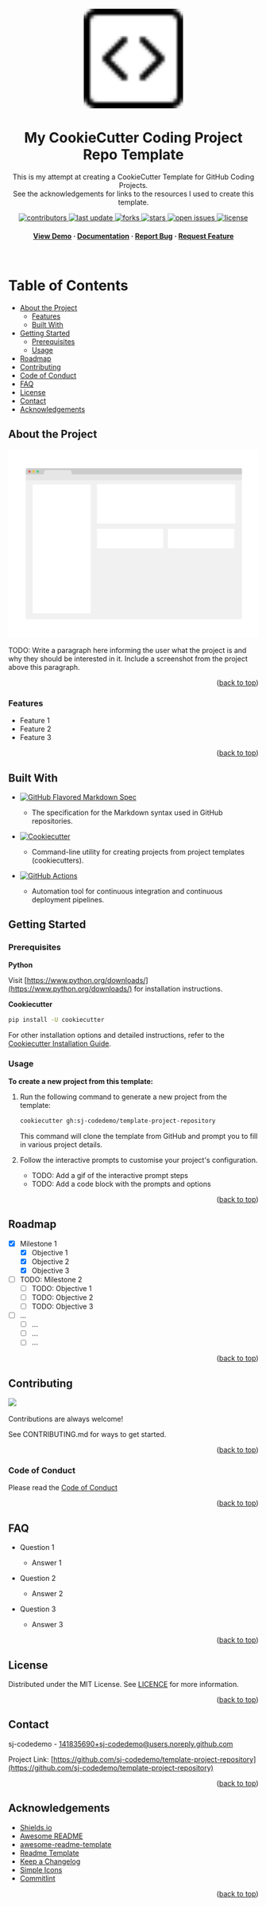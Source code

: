 <!--
README.md
-->

<!-- Anchor for linking to top of the file -->
<a name="readme-top"></a>

<!-- Introduction Block -->

<!-- Project Logo/Icon -->
<div align="center">
  <img src="./assets/logo.svg" alt="Project Logo" width="200" height="auto" />

  <!-- Header -->
  <h1>My CookieCutter Coding Project Repo Template</h1>

  <!-- Brief Description / Tagline -->
  <p>
    This is my attempt at creating a CookieCutter Template for GitHub Coding Projects. <br> 
    See the acknowledgements for links to the resources I used to create this template.
  </p>

<!-- Badges/Shields -->
<p>

  <!-- Contributors -->
  <a href="https://github.com/sj-codedemo/template-project-repository/graphs/contributors">
    <img src="https://img.shields.io/github/contributors/sj-codedemo/template-project-repository" alt="contributors" />
  </a>

  <!-- Last Commit -->
  <a href="">
    <img src="https://img.shields.io/github/last-commit/sj-codedemo/template-project-repository" alt="last update" />
  </a>

  <!-- Forks -->
  <a href="https://github.com/sj-codedemo/template-project-repository/network/members">
    <img src="https://img.shields.io/github/forks/sj-codedemo/template-project-repository" alt="forks" />
  </a>

  <!-- Stars -->
  <a href="https://github.com/sj-codedemo/template-project-repository/stargazers">
    <img src="https://img.shields.io/github/stars/sj-codedemo/template-project-repository" alt="stars" />
  </a>

  <!-- Open Issues -->
  <a href="https://github.com/sj-codedemo/template-project-repository/issues/">
    <img src="https://img.shields.io/github/issues/sj-codedemo/template-project-repository" alt="open issues" />
  </a>

  <!-- License -->
  <a href="https://github.com/sj-codedemo/template-project-repository/blob/master/LICENSE">
    <img src="https://img.shields.io/github/license/sj-codedemo/template-project-repository.svg" alt="license" />
  </a>

</p>

<!-- Quick Links -->
<h4>
    <a href="https://github.com/sj-codedemo/template-project-repository/">View Demo</a>
  <span> · </span>
    <a href="https://github.com/sj-codedemo/template-project-repository">Documentation</a>
  <span> · </span>
    <a href="https://github.com/sj-codedemo/template-project-repository/issues/">Report Bug</a>
  <span> · </span>
    <a href="https://github.com/sj-codedemo/template-project-repository/issues/">Request Feature</a>
  </h4>
</div>

<br />

<!-- Table of Contents -->
# Table of Contents

* [About the Project](#about-the-project)
    * [Features](#features)
    * [Built With](#built-with)
* [Getting Started](#getting-started)
    * [Prerequisites](#prerequisites)
    * [Usage](#usage)
* [Roadmap](#roadmap)
* [Contributing](#contributing)
* [Code of Conduct](#code-of-conduct)
* [FAQ](#faq)
* [License](#license)
* [Contact](#contact)
* [Acknowledgements](#acknowledgements)

<!-- About the Project -->
## About the Project

![](assets/readme_screenshot.png)

TODO: Write a paragraph here informing the user what the project is and why they should be interested in it. Include a screenshot from the project above this paragraph.

<p align="right">(<a href="#readme-top">back to top</a>)</p>

<!-- Features -->
### Features

- Feature 1
- Feature 2
- Feature 3

<p align="right">(<a href="#readme-top">back to top</a>)</p>

## Built With
<!-- Note: Leave 2 blank spaces after list items/sub-items to ensure correct spacing between rendered list items -->

* [![GitHub Flavored Markdown Spec](https://img.shields.io/badge/GitHub%20Flavored%20Markdown%20Spec-181717?style=flat&logo=github&logoColor=white)](https://github.github.com/gfm/)
  * The specification for the Markdown syntax used in GitHub repositories.


* [![Cookiecutter](https://img.shields.io/badge/Cookiecutter-D4AA00?style=flat&logo=cookiecutter&logoColor=white)](https://cookiecutter.readthedocs.io/en/latest/)
  * Command-line utility for creating projects from project templates (cookiecutters).


* [![GitHub Actions](https://img.shields.io/badge/GitHub%20Actions-2088FF?style=flat&logo=githubactions&logoColor=white)](https://github.com/features/actions)
  * Automation tool for continuous integration and continuous deployment pipelines.


<!-- Getting Started -->
## Getting Started


<!-- Prerequisites -->
### Prerequisites

**Python**

Visit [https://www.python.org/downloads/](https://www.python.org/downloads/) for installation instructions.


**Cookiecutter**

  ```bash
  pip install -U cookiecutter
  ```


For other installation options and detailed instructions,
refer to the [Cookiecutter Installation Guide](https://cookiecutter.readthedocs.io/en/latest/installation.html).


<!-- Usage -->
### Usage

**To create a new project from this template:**

1. Run the following command to generate a new project from the template:

   ```bash
   cookiecutter gh:sj-codedemo/template-project-repository
   ```
   
   This command will clone the template from GitHub and prompt you to fill in various project details.


2. Follow the interactive prompts to customise your project's configuration.
   - TODO: Add a gif of the interactive prompt steps
   - TODO: Add a code block with the prompts and options


<p align="right">(<a href="#readme-top">back to top</a>)</p>


<!-- Roadmap -->
## Roadmap

- [x] Milestone 1
    - [x] Objective 1
    - [x] Objective 2
    - [x] Objective 3
- [ ] TODO: Milestone 2
    - [ ] TODO: Objective 1
    - [ ] TODO: Objective 2
    - [ ] TODO: Objective 3
- [ ] ...
    - [ ] ...
    - [ ] ...
    - [ ] ...

<p align="right">(<a href="#readme-top">back to top</a>)</p>

<!-- Contributing -->
## Contributing

<a href="https://github.com/sj-codedemo/template-project-repository/graphs/contributors">
  <img src="https://contrib.rocks/image?repo=sj-codedemo/template-project-repository" />
</a>

Contributions are always welcome!

See CONTRIBUTING.md for ways to get started.

<p align="right">(<a href="#readme-top">back to top</a>)</p>

<!-- Code of Conduct -->
### Code of Conduct

Please read the [Code of Conduct](https://github.com/sj-codedemo/template-project-repository/blob/master/CODE_OF_CONDUCT.md)

<p align="right">(<a href="#readme-top">back to top</a>)</p>

<!-- FAQ -->
## FAQ

- Question 1

    - Answer 1

- Question 2

    - Answer 2

- Question 3

    - Answer 3

<p align="right">(<a href="#readme-top">back to top</a>)</p>

<!-- License -->
## License

Distributed under the MIT License. See [LICENCE](LICENCE.txt) for more information.

<p align="right">(<a href="#readme-top">back to top</a>)</p>

<!-- Contact -->
## Contact

sj-codedemo - [141835690+sj-codedemo@users.noreply.github.com](mailto:141835690+sj-codedemo@users.noreply.github.com)

Project Link: [https://github.com/sj-codedemo/template-project-repository](https://github.com/sj-codedemo/template-project-repository)

<p align="right">(<a href="#readme-top">back to top</a>)</p>

<!-- Acknowledgments -->
## Acknowledgements

- [Shields.io](https://shields.io/)
- [Awesome README](https://github.com/matiassingers/awesome-readme)
- [awesome-readme-template](https://github.com/Louis3797/awesome-readme-template)
- [Readme Template](https://github.com/othneildrew/Best-README-Template)
- [Keep a Changelog](https://keepachangelog.com/en/1.1.0/)
- [Simple Icons](https://simpleicons.org/)
- [Commitlint](https://commitlint.io/)

<p align="right">(<a href="#readme-top">back to top</a>)</p>
